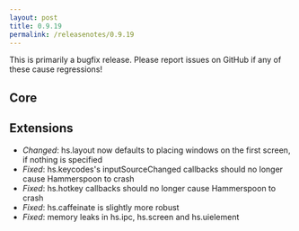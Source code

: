 ```yaml
---
layout: post
title: 0.9.19
permalink: /releasenotes/0.9.19
---
```


This is primarily a bugfix release. Please report issues on GitHub if any of these cause regressions!

## Core

## Extensions
 * *Changed*: hs.layout now defaults to placing windows on the first screen, if nothing is specified
 * *Fixed*: hs.keycodes's inputSourceChanged callbacks should no longer cause Hammerspoon to crash
 * *Fixed*: hs.hotkey callbacks should no longer cause Hammerspoon to crash
 * *Fixed*: hs.caffeinate is slightly more robust
 * *Fixed*: memory leaks in hs.ipc, hs.screen and hs.uielement
